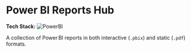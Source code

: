 # Power BI Reports Hub

**Tech Stack:** ![PowerBI](https://img.shields.io/badge/PowerBI-D1B30A?logo=power-bi&logoColor=white)

A collection of Power BI reports in both interactive (`.pbix`) and static (`.pdf`) formats.
